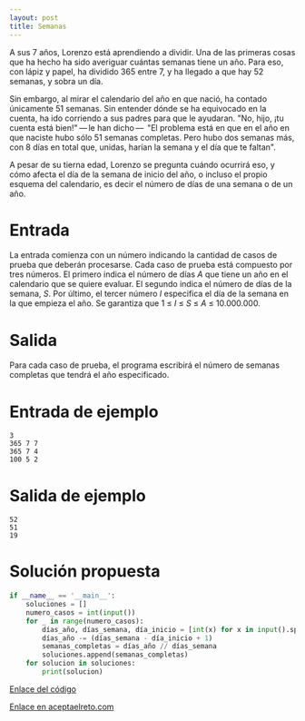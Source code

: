 ```yaml
---
layout: post
title: Semanas
---
```


A sus 7 años, Lorenzo está aprendiendo a dividir. Una de las primeras cosas que ha hecho ha sido averiguar cuántas semanas tiene un año. Para eso, con lápiz y papel, ha dividido 365 entre 7, y ha llegado a que hay 52 semanas, y sobra un día.

Sin embargo, al mirar el calendario del año en que nació, ha contado únicamente 51 semanas. Sin entender dónde se ha equivocado en la cuenta, ha ido corriendo a sus padres para que le ayudaran. "No, hijo, ¡tu cuenta está bien!" — le han dicho —  "El problema está en que en el año en que naciste hubo sólo 51 semanas completas. Pero hubo dos semanas más, con 8 días en total que, unidas, harían la semana y el día que te faltan".

A pesar de su tierna edad, Lorenzo se pregunta cuándo ocurrirá eso, y cómo afecta el día de la semana de inicio del año, o incluso el propio esquema del calendario, es decir el número de días de una semana o de un año. 

# Entrada

La entrada comienza con un número indicando la cantidad de casos de prueba que deberán procesarse. Cada caso de prueba está compuesto por tres números. El primero indica el número de días _A_ que tiene un año en el calendario que se quiere evaluar. El segundo indica el número de días de la semana, _S_. Por último, el tercer número _I_ especifica el día de la semana en la que empieza el año. Se garantiza que 1 ≤ _I_ ≤ _S_ ≤ _A_ ≤ 10.000.000.

# Salida

Para cada caso de prueba, el programa escribirá el número de semanas completas que tendrá el año especificado. 

# Entrada de ejemplo

```
3
365 7 7
365 7 4
100 5 2
```

# Salida de ejemplo

```
52
51
19
```
# Solución propuesta

``` python
if __name__ == '__main__':
    soluciones = []
    numero_casos = int(input())
    for _ in range(numero_casos):
        días_año, días_semana, día_inicio = [int(x) for x in input().split()]
        días_año -= (días_semana - día_inicio + 1)
        semanas_completas = días_año // días_semana
        soluciones.append(semanas_completas)
    for solucion in soluciones:
        print(solucion)

```

[Enlace del código](https://github.com/israelem/aceptaelreto/blob/master/codes/2018-05-28-semanas.py)

[Enlace en aceptaelreto.com](https://www.aceptaelreto.com/problem/statement.php?id=274)
